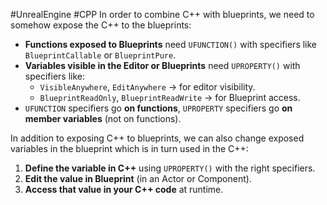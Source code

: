#UnrealEngine #CPP
In order to <span class="blue">combine C++ with blueprints</span>, we need to somehow expose the C++ to the blueprints:

- **Functions exposed to Blueprints** need `UFUNCTION()` with specifiers like `BlueprintCallable` or `BlueprintPure`.
- **Variables visible in the Editor or Blueprints** need `UPROPERTY()` with specifiers like:
    - `VisibleAnywhere`, `EditAnywhere` → for editor visibility.
    - `BlueprintReadOnly`, `BlueprintReadWrite` → for Blueprint access.
- `UFUNCTION` specifiers go **on functions**, `UPROPERTY` specifiers go **on member variables** (not on functions).


In addition to exposing C++ to blueprints, we can also change exposed variables in the blueprint which is in turn used in the C++:
1. **Define the variable in C++** using `UPROPERTY()` with the right specifiers.
2. **Edit the value in Blueprint** (in an Actor or Component).
3. **Access that value in your C++ code** at runtime.

